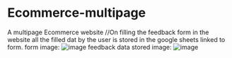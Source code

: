 # Ecommerce-multipage
A multipage Ecommerce website
//On filling the feedback form in  the website all the filled dat by the user is stored in the google sheets linked to form.
form image:
![image](https://github.com/Ayushs07/Ecommerce-multipage/assets/95707326/8596535e-b42e-470c-9478-dc954e7b1ab1)
feedback data stored image:
![image](https://github.com/Ayushs07/Ecommerce-multipage/assets/95707326/bb43022e-023d-4bf1-8e51-776d84c570b6)
